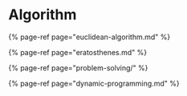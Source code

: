 # Algorithm

{% page-ref page="euclidean-algorithm.md" %}

{% page-ref page="eratosthenes.md" %}

{% page-ref page="problem-solving/" %}

{% page-ref page="dynamic-programming.md" %}



